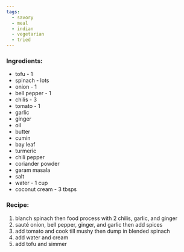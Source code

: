 ```yaml
---
tags:
  - savory
  - meal
  - indian
  - vegetarian
  - tried
---
```

### Ingredients:
- tofu - 1
- spinach - lots
- onion - 1
- bell pepper - 1
- chilis - 3
- tomato - 1
- garlic
- ginger
- oil
- butter
- cumin
- bay leaf
- turmeric
- chili pepper
- coriander powder
- garam masala
- salt
- water - 1 cup
- coconut cream - 3 tbsps

### Recipe:
1. blanch spinach then food process with 2 chilis, garlic, and ginger
2. sauté onion, bell pepper, ginger, and garlic then add spices
3. add tomato and cook till mushy then dump in blended spinach
4. add water and cream
5. add tofu and simmer